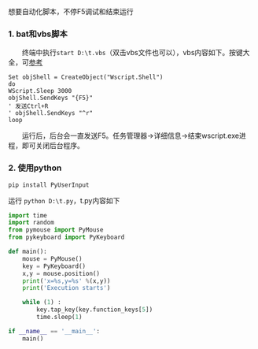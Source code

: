 想要自动化脚本，不停F5调试和结束运行

### 1. bat和vbs脚本

&emsp;&emsp;终端中执行```start D:\t.vbs```（双击vbs文件也可以），vbs内容如下。按键大全，可[参考](https://www.cnblogs.com/caimuqing/p/5795614.html)

```vbs
Set objShell = CreateObject("Wscript.Shell")
do
WScript.Sleep 3000
objShell.SendKeys "{F5}"
' 发送Ctrl+R
' objShell.SendKeys "^r"
loop
```

&emsp;&emsp;运行后，后台会一直发送F5。任务管理器->详细信息->结束wscript.exe进程，即可关闭后台程序。

### 2. 使用python

```
pip install PyUserInput
```

运行 ```python D:\t.py```，t.py内容如下
```py
import time
import random
from pymouse import PyMouse
from pykeyboard import PyKeyboard

def main():
	mouse = PyMouse()
	key = PyKeyboard()
	x,y = mouse.position()
	print('x=%s,y=%s' %(x,y))
	print('Execution starts')

	while (1) :
		key.tap_key(key.function_keys[5])
		time.sleep(1)

if __name__ == '__main__':
    main()
```

